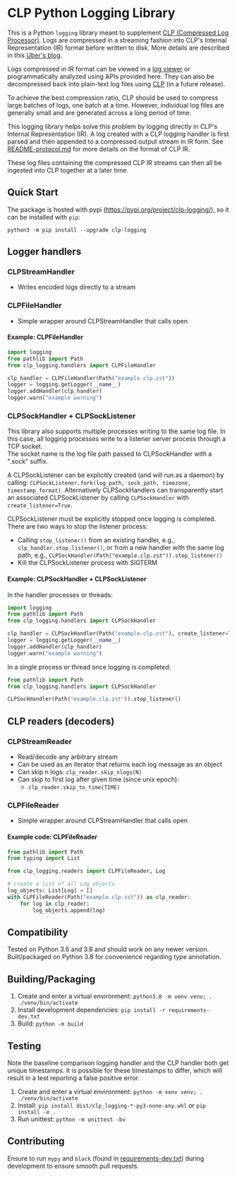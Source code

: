 # CLP Python Logging Library
This is a Python `logging` library meant to supplement [CLP (Compressed Log Processor)][0].
Logs are compressed in a streaming fashion into CLP's Internal Representation (IR) format before written to disk.
More details are described in this [Uber's blog][1].  

Logs compressed in IR format can be viewed in a [log viewer][2] or programmatically analyzed using 
APIs provided here. They can also be decompressed back into plain-text log files using [CLP][0] (in a future release).    

To achieve the best compression ratio, CLP should be used to compress large
batches of logs, one batch at a time. However, individual log
files are generally small and are generated across a long period of time.

This logging library helps solve this problem by logging directly in CLP's
Internal Representation (IR). A log created with a CLP logging handler is first
parsed and then appended to a compressed output stream in IR form.
See [README-protocol.md](README-protocol.md) for more details on the format of
CLP IR.

These log files containing the compressed CLP IR streams can then all be
ingested into CLP together at a later time.

[0]: https://github.com/y-scope/clp
[1]: https://www.uber.com/blog/reducing-logging-cost-by-two-orders-of-magnitude-using-clp/
[2]: https://github.com/y-scope/yscope-log-viewer

## Quick Start
The package is hosted with pypi (https://pypi.org/project/clp-logging/), so it
can be installed with `pip`:

`python3 -m pip install --upgrade clp-logging`

## Logger handlers
### CLPStreamHandler
- Writes encoded logs directly to a stream
### CLPFileHandler
- Simple wrapper around CLPStreamHandler that calls open
#### Example: CLPFileHandler
```python
import logging
from pathlib import Path
from clp_logging.handlers import CLPFileHandler

clp_handler = CLPFileHandler(Path("example.clp.zst"))
logger = logging.getLogger(__name__)
logger.addHandler(clp_handler)
logger.warn("example warning")
```

### CLPSockHandler + CLPSockListener

This library also supports multiple processes writing to the same log file.
In this case, all logging processes write to a listener server process through a TCP socket.  
The socket name is the log file path passed to CLPSockHandler with a ".sock" suffix.

A CLPSockListener can be explicitly created (and will run as a daemon) by calling:
 `CLPSockListener.fork(log_path, sock_path, timezone, timestamp_format)`.
Alternatively CLPSockHandlers can transparently start an associated CLPSockListener
by calling `CLPSockHandler` with `create_listener=True`.

CLPSockListener must be explicitly stopped once logging is completed. 
There are two ways to stop the listener process:
 - Calling `stop_listener()` from an existing handler, e.g., `clp_handler.stop_listener()`, or from a new handler with the same log path, e.g., `CLPSockHandler(Path("example.clp.zst")).stop_listener()`
 - Kill the CLPSockListener process with SIGTERM

#### Example: CLPSockHandler + CLPSockListener
In the handler processes or threads:
```python
import logging
from pathlib import Path
from clp_logging.handlers import CLPSockHandler

clp_handler = CLPSockHandler(Path("example.clp.zst"), create_listener=True)
logger = logging.getLogger(__name__)
logger.addHandler(clp_handler)
logger.warn("example warning")
```
In a single process or thread once logging is completed:
```python
from pathlib import Path
from clp_logging.handlers import CLPSockHandler

CLPSockHandler(Path("example.clp.zst")).stop_listener()
```

## CLP readers (decoders)
### CLPStreamReader
- Read/decode any arbitrary stream
- Can be used as an iterator that returns each log message as an object
- Can skip n logs: `clp_reader.skip_nlogs(N)`
- Can skip to first log after given time (since unix epoch):
    - `clp_reader.skip_to_time(TIME)`

### CLPFileReader
- Simple wrapper around CLPStreamHandler that calls open

#### Example code: CLPFileReader
```python
from pathlib import Path
from typing import List

from clp_logging.readers import CLPFileReader, Log

# create a list of all Log objects
log_objects: List[Log] = []
with CLPFileReader(Path("example.clp.zst")) as clp_reader:
    for log in clp_reader:
        log_objects.append(log)
```

## Compatibility
Tested on Python 3.6 and 3.8 and should work on any newer version.
Built/packaged on Python 3.8 for convenience regarding type annotation.

## Building/Packaging
1. Create and enter a virtual environment:
    `python3.8 -m venv venv; . ./venv/bin/activate`
2. Install development dependencies:
    `pip install -r requirements-dev.txt`
3. Build:
    `python -m build`

## Testing
Note the baseline comparison logging handler and the CLP handler both get
unique timestamps. It is possible for these timestamps to differ, which will
result in a test reporting a false positive error.
1. Create and enter a virtual environment:
    `python -m venv venv; .  ./venv/bin/activate`
2. Install:
    `pip install dist/clp_logging-*-py3-none-any.whl` or `pip install -e .`
3. Run unittest:
    `python -m unittest -bv`

## Contributing
Ensure to run `mypy` and `black` (found in
[requirements-dev.txt](requirements-dev.txt)) during development to ensure
smooth pull requests.
